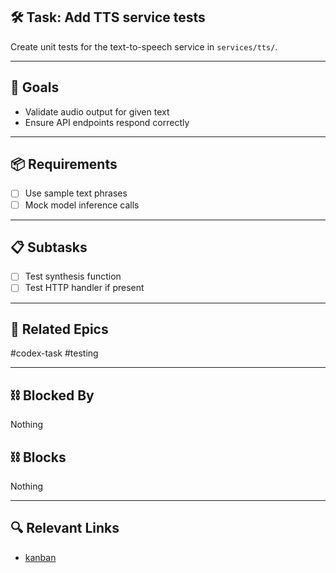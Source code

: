 ## 🛠️ Task: Add TTS service tests

Create unit tests for the text-to-speech service in `services/tts/`.

---

## 🎯 Goals
- Validate audio output for given text
- Ensure API endpoints respond correctly

---

## 📦 Requirements
- [ ] Use sample text phrases
- [ ] Mock model inference calls

---

## 📋 Subtasks
- [ ] Test synthesis function
- [ ] Test HTTP handler if present

---

## 🔗 Related Epics
#codex-task #testing

---

## ⛓️ Blocked By
Nothing

## ⛓️ Blocks
Nothing

---

## 🔍 Relevant Links
- [kanban](../boards/kanban.md)
